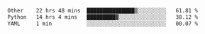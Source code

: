 <!--START_SECTION:waka-->

```txt
Other    22 hrs 48 mins  ███████████████▒░░░░░░░░░   61.81 %
Python   14 hrs 4 mins   █████████▓░░░░░░░░░░░░░░░   38.12 %
YAML     1 min           ░░░░░░░░░░░░░░░░░░░░░░░░░   00.07 %
```

<!--END_SECTION:waka--> 
 

